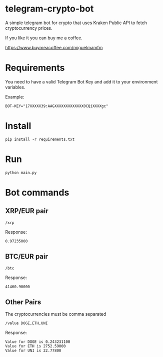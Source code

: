 # telegram-crypto-bot
A simple telegram bot for crypto that uses Kraken Public API to fetch cryptocurrency prices.

If you like it you can buy me a coffee.

https://www.buymeacoffee.com/miguelmamfm

# Requirements
You need to have a valid Telegram Bot Key and add it to your environment variables.

Example:
```
BOT-KEY="17XXXXX39:AAGXXXXXXXXXXXXX0CQiXXXXgc"
```

# Install
```
pip install -r requirements.txt
```

# Run
```
python main.py
```

# Bot commands
## XRP/EUR pair

```
/xrp
```
Response:
```
0.97235000
```
## BTC/EUR pair
```
/btc
```
Response:
```
41460.90000
```
## Other Pairs
The cryptocurrencies must be comma separated 
```
/value DOGE,ETH,UNI
```
Response:
```
Value for DOGE is 0.243231100
Value for ETH is 2752.59000
Value for UNI is 22.77800
```
